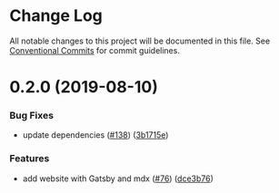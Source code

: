 # Change Log

All notable changes to this project will be documented in this file.
See [Conventional Commits](https://conventionalcommits.org) for commit guidelines.

# 0.2.0 (2019-08-10)


### Bug Fixes

* update dependencies ([#138](https://github.com/gatsbyjs/gatsby-starter-default/issues/138)) ([3b1715e](https://github.com/gatsbyjs/gatsby-starter-default/commit/3b1715e))


### Features

* add website with Gatsby and mdx ([#76](https://github.com/gatsbyjs/gatsby-starter-default/issues/76)) ([dce3b76](https://github.com/gatsbyjs/gatsby-starter-default/commit/dce3b76))

